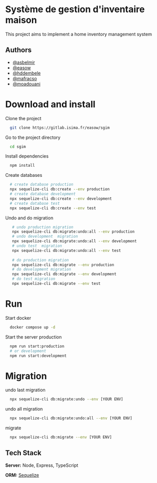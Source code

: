 
# Système de gestion d'inventaire maison
This project aims to implement a home inventory management system



## Authors
- [@asbelmir](https://www.gitlab.com/asbelmir)
- [@easow](https://www.gitlab.com/easow)
- [@hddembele](https://www.gitlab.com/hddembele)
- [@mafracso](https://www.gitlab.com/mafracso)
- [@moadouani](https://www.gitlab.com/moadouani)


    
# Download and install

Clone the project

```bash
  git clone https://gitlab.isima.fr/easow/sgim
```

Go to the project directory

```bash
  cd sgim
```

Install dependencies

```bash
  npm install
```

Create databases
```bash
  # create database production
  npx sequelize-cli db:create --env production
  # create database development
  npx sequelize-cli db:create --env development
  # create database test
  npx sequelize-cli db:create --env test
```
Undo and do migration
```bash
   # undo production migration
   npx sequelize-cli db:migrate:undo:all --env production 
   # undo development  migration
   npx sequelize-cli db:migrate:undo:all --env development
   # undo test  migration
   npx sequelize-cli db:migrate:undo:all --env test 
   
   # do production migration
   npx sequelize-cli db:migrate --env production
   # do development migration
   npx sequelize-cli db:migrate --env development
   # do test migration
   npx sequelize-cli db:migrate --env test
```

# Run 
Start docker

```bash
  docker compose up -d
```

Start the server production

```bash
  npm run start:production
  # or development
  npm run start:development
```



# Migration
undo last migration
```bash
  npx sequelize-cli db:migrate:undo --env [YOUR ENV] 
```
undo all migration
```bash
  npx sequelize-cli db:migrate:undo:all --env [YOUR ENV]
```
migrate
```bash
  npx sequelize-cli db:migrate --env [YOUR ENV]
```

## Tech Stack

**Server:** Node, Express, TypeScript

**ORM:** [Sequelize](https://sequelize.org/)

